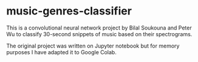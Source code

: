 # music-genres-classifier

This is a convolutional neural network project by Bilal Soukouna and Peter Wu to classify 30-second snippets of music based on their spectrograms.

The original project was written on Jupyter notebook but for memory purposes I have adapted it to Google Colab. 
